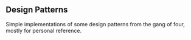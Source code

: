 ## Design Patterns

Simple implementations of some design patterns from the gang of four, mostly for personal reference.
